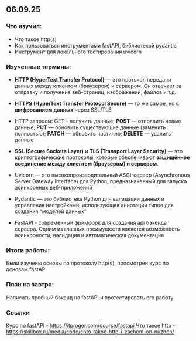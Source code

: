 
## 06.09.25

### Что изучил:
- Что такое http(s)
- Как пользоваться инструментами fastAPI, библиотекой pydantic
- Инструмент для локального тестирования uvicorn
### Изученные термины:

- **HTTP (HyperText Transfer Protocol)** — это протокол передачи данных между клиентом (браузером) и сервером. Он отвечает за отправку и получение веб-страниц, изображений, файлов и т.д.

- **HTTPS (HyperText Transfer Protocol Secure)** — то же самое, но с **шифрованием данных** через SSL/TLS
- HTTP запросы: GET - получить данные; **POST** — отправить новые данные; **PUT** — обновить существующие данные (заменить полностью); **PATCH** — обновить частично; **DELETE** — удалить данные
- **SSL (Secure Sockets Layer)** и **TLS (Transport Layer Security)** — это криптографические протоколы, которые обеспечивают **защищённое соединение между клиентом (браузером) и сервером**.
- Uvicorn — это высокопроизводительный ASGI-сервер (Asynchronous Server Gateway Interface) для Python, предназначенный для запуска асинхронных веб-приложений
- Pydantic — это библиотека Python для валидации данных и управления настройками, использующая аннотации типов для создания "моделей данных"
- FastAPI - современный фрймфорк для создания api бэкенда сервера. Одним из главных преимуществ является возможность асинхроности, валидация и автоматическая документация

### Итоги работы:
Были изучены основы по протоколу http(s), просмотрен курс по основам fastAP

### План на завтра:
Написать пробный бэкенд на fastAPI и протестировать его работу

### Ссылки
Курс по fastAPI - https://itproger.com/course/fastapi
Что такое http - https://skillbox.ru/media/code/chto-takoe-http-i-zachem-on-nuzhen/
